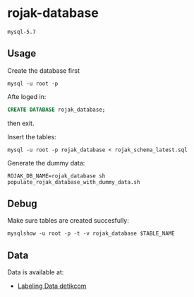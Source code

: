 # rojak-database

```
mysql-5.7
```

## Usage

Create the database first

```shell
mysql -u root -p
```

Afte loged in:

```sql
CREATE DATABASE rojak_database;
```

then exit.

Insert the tables:

```shell
mysql -u root -p rojak_database < rojak_schema_latest.sql
```

Generate the dummy data:

```shell
ROJAK_DB_NAME=rojak_database sh populate_rojak_database_with_dummy_data.sh
```

## Debug

Make sure tables are created succesfully:

```shell
mysqlshow -u root -p -t -v rojak_database $TABLE_NAME
```

## Data

Data is available at:

* [Labeling Data detikcom](https://docs.google.com/spreadsheets/d/1F3CI4Kw417-WtwHYxAz0qo9ABgU8c96SHyJuHy7VahA/edit?usp=sharing)
